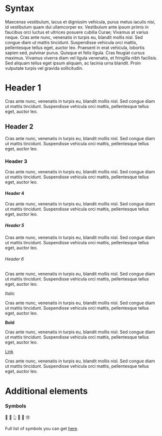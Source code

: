 # Syntax

Maecenas vestibulum, lacus et dignissim vehicula, purus metus iaculis nisi, id vestibulum quam dui ullamcorper ex. Vestibulum ante ipsum primis in faucibus orci luctus et ultrices posuere cubilia Curae; Vivamus at varius neque. Cras ante nunc, venenatis in turpis eu, blandit mollis nisl. Sed congue diam ut mattis tincidunt. Suspendisse vehicula orci mattis, pellentesque tellus eget, auctor leo. Praesent in erat vehicula, lobortis sapien sed, pulvinar purus. Quisque et felis ligula. Cras feugiat cursus maximus. Vivamus viverra diam vel ligula venenatis, et fringilla nibh facilisis. Sed aliquam tellus eget ipsum aliquam, ac lacinia urna blandit. Proin vulputate turpis vel gravida sollicitudin.

# Header 1

Cras ante nunc, venenatis in turpis eu, blandit mollis nisl. Sed congue diam ut mattis tincidunt. Suspendisse vehicula orci mattis, pellentesque tellus eget, auctor leo.

## Header 2

Cras ante nunc, venenatis in turpis eu, blandit mollis nisl. Sed congue diam ut mattis tincidunt. Suspendisse vehicula orci mattis, pellentesque tellus eget, auctor leo.

### Header 3

Cras ante nunc, venenatis in turpis eu, blandit mollis nisl. Sed congue diam ut mattis tincidunt. Suspendisse vehicula orci mattis, pellentesque tellus eget, auctor leo.

#### Header 4

Cras ante nunc, venenatis in turpis eu, blandit mollis nisl. Sed congue diam ut mattis tincidunt. Suspendisse vehicula orci mattis, pellentesque tellus eget, auctor leo.

##### Header 5

Cras ante nunc, venenatis in turpis eu, blandit mollis nisl. Sed congue diam ut mattis tincidunt. Suspendisse vehicula orci mattis, pellentesque tellus eget, auctor leo.

###### Header 6

Cras ante nunc, venenatis in turpis eu, blandit mollis nisl. Sed congue diam ut mattis tincidunt. Suspendisse vehicula orci mattis, pellentesque tellus eget, auctor leo.

*Italic*

Cras ante nunc, venenatis in turpis eu, blandit mollis nisl. Sed congue diam ut mattis tincidunt. Suspendisse vehicula orci mattis, pellentesque tellus eget, auctor leo.

**Bold**

Cras ante nunc, venenatis in turpis eu, blandit mollis nisl. Sed congue diam ut mattis tincidunt. Suspendisse vehicula orci mattis, pellentesque tellus eget, auctor leo.

[Link](http://kenanbek.me)

Cras ante nunc, venenatis in turpis eu, blandit mollis nisl. Sed congue diam ut mattis tincidunt. Suspendisse vehicula orci mattis, pellentesque tellus eget, auctor leo.

# Additional elements

### Symbols

:100: :1234: :point_up_2: :8ball: :rotating_light: :accept:

Full list of symbols you can get [here](http://www.emoji-cheat-sheet.com).
